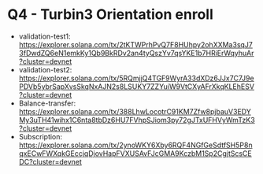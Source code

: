# Q4 - Turbin3 Orientation enroll

 - validation-test1: https://explorer.solana.com/tx/2tKTWPrhPvQ7F8HUhpy2ohXXMa3sqJ73fDwdZQ6eN1emkKy1Qb9BkRDv2an4tyQszYv7qsYKE1b7HRiErWqyhuAr?cluster=devnet
 - validation-test2: https://explorer.solana.com/tx/5RQmjjQ4TGF9WyrA33dXDz6JJx7C7J9ePDVb5ybrSapXvsSkqNxAJN2s8LSUKY7ZZYuiW9VtCXyAFrXkqKLEhESV?cluster=devnet
 - Balance-transfer: https://explorer.solana.com/tx/388LhwLocotrC91KM7Zfw8pjbauV3EDYMy3uTH41wihx1C6nta8tbDz6HU7FVhpSJiom3py72gJTxUFHVyWmTzK3?cluster=devnet
 - Subscription: https://explorer.solana.com/tx/2ynoWKY6Xby6RQF4NGfGeSdtfSH5P8nqxECwFWXqkGEccjqDjovHapFVXUSAvFJcGMA9KczbM1Sp2CgjtScsCEDC?cluster=devnet
